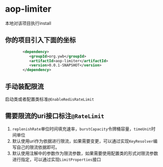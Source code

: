 # aop-limiter
本地对该项目执行install
## 你的项目引入下面的坐标
~~~xml
        <dependency>
           <groupId>org.ywb</groupId>
           <artifactId>aop-limiter</artifactId>
           <version>0.0.1-SNAPSHOT</version>
        </dependency>
~~~
## 手动装配限流
启动类或者配置类标准`@EnableRedisRateLimit`
## 需要限流的uri接口标注`@RateLimit`
1. `replenishRate`单位时间填充速率，`burstCapacity`令牌桶容量，`timeUnit`时间单位
2. 默认使用uri作为依据进行限流，如果需要变更，可以通过实现`KeyResolver`编写自己的限流依据即可。
3. 默认使用注解中的参数作为限流参数，如果需要使用配置类的形式对限流参数进行指定，可以通过实现`LimitProperties`接口
